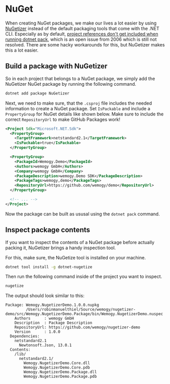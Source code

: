 # NuGet

When creating NuGet packages, we make our lives a lot easier by using [NuGetizer](https://github.com/devlooped/nugetizer) instead of the default packaging tools that come with the .NET CLI. Especially as by default, [project references don't get included when running dotnet pack](https://github.com/NuGet/Home/issues/3891), which is an open issue from 2006 which is still not resolved. There are some hacky workarounds for this, but NuGetizer makes this a lot easier.


## Build a package with NuGetizer

So in each project that belongs to a NuGet package, we simply add the NuGetizer NuGet package by running the following command.

```bash
dotnet add package NuGetizer
```

Next, we need to make sure, that the `.csproj` file includes the needed information to create a NuGet package. Set `IsPackable` and include a `PropertyGroup` for NuGet details like shown below. Make sure to include the correct `RepositoryUrl` to make GitHub Packages work!

```xml title=".csproj"
<Project Sdk="Microsoft.NET.Sdk">
  <PropertyGroup>
    <TargetFramework>netstandard2.1</TargetFramework>
    <IsPackable>true</IsPackable>
  </PropertyGroup>

  <PropertyGroup>
    <PackageId>Wemogy.Demo</PackageId>
    <Authors>wemogy GmbH</Authors>
    <Company>wemogy GmbH</Company>
    <PackageDescription>wemogy.Demo SDK</PackageDescription>
    <PackageTags>wemogy,demo</PackageTags>
    <RepositoryUrl>https://github.com/wemogy/demo</RepositoryUrl>
  </PropertyGroup>

  <!-- ... -->
</Project>
```

Now the package can be built as ususal using the `dotnet pack` command.

## Inspect package contents

If you want to inspect the contents of a NuGet package before actually packing it, NuGetizer brings a handy inspection tool.

For this, make sure, the NuGetize tool is installed on your machine.

```bash
dotnet tool install -g dotnet-nugetize
```

Then run the following command inside of the project you want to inspect.

```bash
nugetize
```

The output should look similar to this:

```
Package: Wemogy.NugetizerDemo.1.0.0.nupkg
         /Users/robinmanuelthiel/Source/wemogy/nugetizer-demo/src/Wemogy.NugetizerDemo.Package/bin/Wemogy.NugetizerDemo.nuspec
    Authors      : wemogy GmbH
    Description  : Package Description
    RepositoryUrl: https://github.com/wemogy/nugetizer-demo
    Version      : 1.0.0
  Dependencies:
    netstandard2.1
      Newtonsoft.Json, 13.0.1
  Contents:
    /lib/
      netstandard2.1/
        Wemogy.NugetizerDemo.Core.dll
        Wemogy.NugetizerDemo.Core.pdb
        Wemogy.NugetizerDemo.Package.dll
        Wemogy.NugetizerDemo.Package.pdb
```
